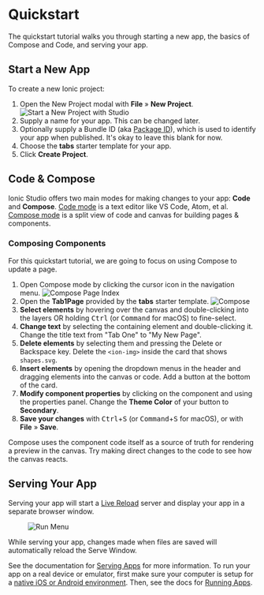 ---
---

# Quickstart

The quickstart tutorial walks you through starting a new app, the basics of Compose and Code, and serving your app.

## Start a New App

To create a new Ionic project:

1. Open the New Project modal with **File** &raquo; **New Project**. ![Start a New Project with Studio](/docs/assets/img/studio/ss-new-project.png)
2. Supply a name for your app. This can be changed later.
3. Optionally supply a Bundle ID (aka [Package ID](/docs/faq/glossary#package-id)), which is used to identify your app when published. It's okay to leave this blank for now.
4. Choose the **tabs** starter template for your app.
5. Click **Create Project**.

## Code & Compose

Ionic Studio offers two main modes for making changes to your app: **Code** and **Compose**. [Code mode](/docs/studio/code) is a text editor like VS Code, Atom, et al. [Compose mode](/docs/studio/compose) is a split view of code and canvas for building pages & components.

### Composing Components

For this quickstart tutorial, we are going to focus on using Compose to update a page.

1. Open Compose mode by clicking the cursor icon in the navigation menu. ![Compose Page Index](/docs/assets/img/studio/ss-page-index.png)
2. Open the **Tab1Page** provided by the **tabs** starter template. ![Compose](/docs/assets/img/studio/ss-compose.png)
3. **Select elements** by hovering over the canvas and double-clicking into the layers OR holding <kbd>Ctrl</kbd> (or <kbd>Command</kbd> for macOS) to fine-select.
4. **Change text** by selecting the containing element and double-clicking it. Change the title text from "Tab One" to "My New Page".
5. **Delete elements** by selecting them and pressing the Delete or Backspace key. Delete the `<ion-img>` inside the card that shows `shapes.svg`.
6. **Insert elements** by opening the dropdown menus in the header and dragging elements into the canvas or code. Add a button at the bottom of the card.
7. **Modify component properties** by clicking on the component and using the properties panel. Change the **Theme Color** of your button to **Secondary**.
8. **Save your changes** with <kbd>Ctrl</kbd>+<kbd>S</kbd> (or <kbd>Command</kbd>+<kbd>S</kbd> for macOS), or with **File** &raquo; **Save**.

Compose uses the component code itself as a source of truth for rendering a preview in the canvas. Try making direct changes to the code to see how the canvas reacts.

## Serving Your App

Serving your app will start a [Live Reload](/docs/faq/glossary#livereload) server and display your app in a separate browser window.

<figure>
  <img alt="Run Menu" src="/docs/assets/img/studio/ss-run-menu.png" />
</figure>

While serving your app, changes made when files are saved will automatically reload the Serve Window.

See the documentation for [Serving Apps](/docs/studio/running#serving-apps) for more information. To run your app on a real device or emulator, first make sure your computer is setup for a [native iOS or Android environment](/docs/studio/native). Then, see the docs for [Running Apps](/docs/studio/running#running-apps).